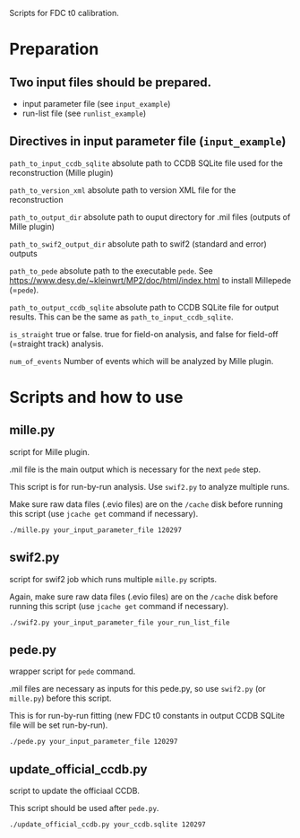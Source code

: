 Scripts for FDC t0 calibration.


# Preparation

## Two input files should be prepared.
* input parameter file (see `input_example`)
* run-list file        (see `runlist_example`)

## Directives in input parameter file (`input_example`)
`path_to_input_ccdb_sqlite`   absolute path to CCDB SQLite file used for the reconstruction (Mille plugin)

`path_to_version_xml`         absolute path to version XML file for the reconstruction

`path_to_output_dir`          absolute path to ouput directory for .mil files (outputs of Mille plugin)

`path_to_swif2_output_dir`    absolute path to swif2 (standard and error) outputs

`path_to_pede`                absolute path to the executable `pede`. See https://www.desy.de/~kleinwrt/MP2/doc/html/index.html to install Millepede (=`pede`).

`path_to_output_ccdb_sqlite`  absolute path to CCDB SQLite file for output results. This can be the same as `path_to_input_ccdb_sqlite`.

`is_straight`                 true or false. true for field-on analysis, and false for field-off (=straight track) analysis.

`num_of_events`               Number of events which will be analyzed by Mille plugin.


# Scripts and how to use

## mille.py
script for Mille plugin.

.mil file is the main output which is necessary for the next `pede` step.

This script is for run-by-run analysis. Use `swif2.py` to analyze multiple runs.

Make sure raw data files (.evio files) are on the `/cache` disk before running this script (use `jcache get` command if necessary).

`./mille.py your_input_parameter_file 120297`

## swif2.py
script for swif2 job which runs multiple `mille.py` scripts.

Again, make sure raw data files (.evio files) are on the `/cache` disk before running this script (use `jcache get` command if necessary).

`./swif2.py your_input_parameter_file your_run_list_file`

## pede.py
wrapper script for `pede` command.

.mil files are necessary as inputs for this pede.py, so use `swif2.py` (or `mille.py`) before this script.

This is for run-by-run fitting (new FDC t0 constants in output CCDB SQLite file will be set run-by-run).

`./pede.py your_input_parameter_file 120297`

## update_official_ccdb.py
script to update the officiaal CCDB.

This script should be used after `pede.py`.

`./update_official_ccdb.py your_ccdb.sqlite 120297`
